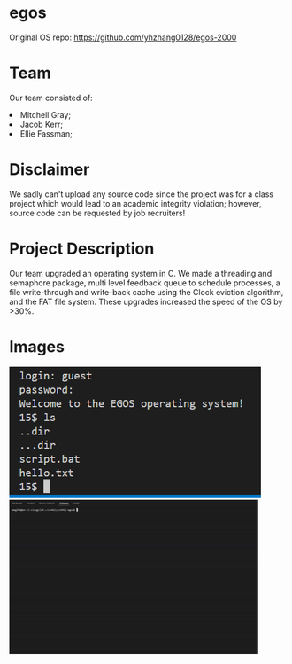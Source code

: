 # egos
Original OS repo: https://github.com/yhzhang0128/egos-2000

# Team 
Our team consisted of:<br>

<li>Mitchell Gray;
<li>Jacob Kerr;
<li>Ellie Fassman;

# Disclaimer
We sadly can't upload any source code since the project was for a class project which would lead to an academic integrity violation; however, source code can be requested by job recruiters!

# Project Description
Our team upgraded an operating system in C. We made a threading and semaphore package, multi level feedback queue to schedule processes, a file write-through and write-back cache using the Clock eviction algorithm, and the FAT file system. These upgrades increased the speed of the OS by >30%.

# Images
![Login Screen](https://github.com/MitchellGray100/egos/blob/main/readMeImages/Login.PNG)<br>
![Bootup](https://github.com/MitchellGray100/egos/blob/main/readMeImages/Bootup.gif)
